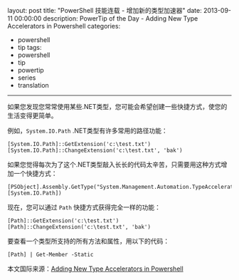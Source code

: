 ﻿layout: post
title: "PowerShell 技能连载 - 增加新的类型加速器"
date: 2013-09-11 00:00:00
description: PowerTip of the Day - Adding New Type Accelerators in Powershell
categories:
- powershell
- tip
tags:
- powershell
- tip
- powertip
- series
- translation
---
如果您发现您常常使用某些.NET类型，您可能会希望创建一些快捷方式，使您的生活变得更简单。

例如，`System.IO.Path` .NET类型有许多常用的路径功能：

	[System.IO.Path]::GetExtension('c:\test.txt')
	[System.IO.Path]::ChangeExtension('c:\test.txt', 'bak')

如果您觉得每次为了这个.NET类型敲入长长的代码太辛苦，只需要用这种方式增加一个快捷方式：

	[PSObject].Assembly.GetType("System.Management.Automation.TypeAccelerators")::Add('Path', [System.IO.Path])

现在，您可以通过 `Path` 快捷方式获得完全一样的功能：

	[Path]::GetExtension('c:\test.txt')
	[Path]::ChangeExtension('c:\test.txt', 'bak')

要查看一个类型所支持的所有方法和属性，用以下的代码：

	[Path] | Get-Member -Static

<!--more-->

本文国际来源：[Adding New Type Accelerators in Powershell](http://community.idera.com/powershell/powertips/b/tips/posts/adding-new-type-accelerators-in-powershell)
